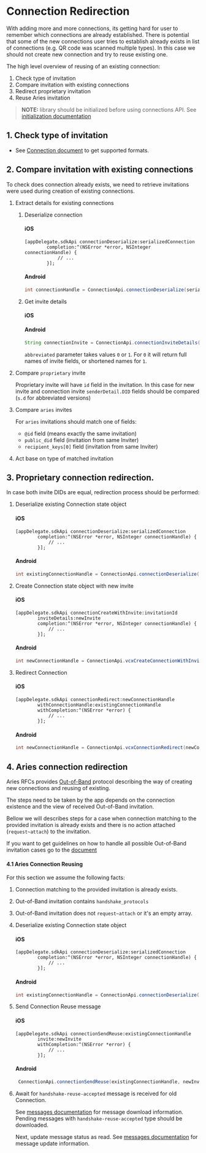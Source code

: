 # Connection Redirection

With adding more and more connections, its getting hard for user to remember which connections are already established. There is potential that some of the new connections user tries to establish already exists in list of connections (e.g. QR code was scanned multiple types). In this case we should not create new connection and try to reuse existing one.

The high level overview of reusing of an existing connection:

1. Check type of invitation
1. Compare invitation with existing connections
1. Redirect proprietary invitation
1. Reuse Aries invitation

> **NOTE:** library should be initialized before using connections API. See [initialization documentation](2.Initialization.md)

## 1. Check type of invitation

* See [Connection document](3.Connections.md#example-of-a-connection-invitation) to get supported formats.

## 2. Compare invitation with existing connections

To check does connection already exists, we need to retrieve invitations were used during creation of existing connections.

1. Extract details for existing connections

    1. Deserialize connection

        #### iOS
        ```objC
        [appDelegate.sdkApi connectionDeserialize:serializedConnection
                completion:^(NSError *error, NSInteger connectionHandle) {
                    // ...
                }];
        ```
        
        #### Android
        ```java
        int connectionHandle = ConnectionApi.connectionDeserialize(serializedConnection).get();
        ```

    1. Get invite details
    
        #### iOS
        <!--TODO add obj-c sample-->
        
        #### Android
        ```java
        String connectionInvite = ConnectionApi.connectionInviteDetails(handle, abbreviated).get();
        ```
        `abbreviated` parameter takes values `0` or `1`. For `0` it will return full names of invite fields, or shortened names for `1`.

1. Compare `proprietary` invite

    Proprietary invite will have `id` field in the invitation.
    In this case for new invite and connection invite `senderDetail.DID` fields should be compared (`s.d` for abbreviated versions)

1. Compare `aries` invites

    For `aries` invitations should match one of fields: 
    * `@id` field (means exactly the same invitation)
    * `public_did` field (invitation from same Inviter)
    * `recipient_keys[0]` field (invitation from same Inviter)

1. Act base on type of matched invitation 

## 3. Proprietary connection redirection.

In case both invite DIDs are equal, redirection process should  be performed:

1. Deserialize existing Connection state object

    #### iOS
    ```objC
    [appDelegate.sdkApi connectionDeserialize:serializedConnection
            completion:^(NSError *error, NSInteger connectionHandle) {
                // ...
            }];
    ```
    
    #### Android
    ```java
    int existingConnectionHandle = ConnectionApi.connectionDeserialize(serializedConnection).get();
    ```

2. Create Connection state object with new invite

    #### iOS
    ```objC
    [appDelegate.sdkApi connectionCreateWithInvite:invitationId
            inviteDetails:newInvite
            completion:^(NSError *error, NSInteger connectionHandle) {
                // ...
            }];
    ```
    
    #### Android
    ```java
    int newConnectionHandle = ConnectionApi.vcxCreateConnectionWithInvite(invitationId, newInvite).get();
    ```

3. Redirect Connection

    #### iOS
    <!--TODO check new and existing connection param order-->
    ```objC
    [appDelegate.sdkApi connectionRedirect:newConnectionHandle
            withConnectionHandle:existingConnectionHandle
            withCompletion:^(NSError *error) {
                // ...
            }];
    ```
    
    #### Android
    ```java
    int newConnectionHandle = ConnectionApi.vcxConnectionRedirect(newConnectionHandle, existingConnectionHandle).get();
    ```

## 4. Aries connection redirection

Aries RFCs provides [Out-of-Band](https://github.com/hyperledger/aries-rfcs/tree/master/features/0434-outofband) protocol describing the way of creating new connections and reusing of existing.

The steps need to be taken by the app depends on the connection existence and the view of received Out-of-Band invitation.

Bellow we will describes steps for a case when connection matching to the provided invitation is already exists and there is no action attached (`request~attach`) to the invitation.

If you want to get guidelines on how to handle all possible Out-of-Band invitation cases go to the [document](./Out-of-Band.md)

#### 4.1 Aries Connection Reusing 

For this section we assume the following facts:
1. Connection matching to the provided invitation is already exists.
1. Out-of-Band invitation contains `handshake_protocols`
1. Out-of-Band invitation does not `request~attach` or it's an empty array.

1. Deserialize existing Connection state object

    #### iOS
    ```objC
    [appDelegate.sdkApi connectionDeserialize:serializedConnection
            completion:^(NSError *error, NSInteger connectionHandle) {
                // ...
            }];
    ```
    
    #### Android
    ```java
    int existingConnectionHandle = ConnectionApi.connectionDeserialize(serializedConnection).get();
    ```

1. Send Connection Reuse message

    #### iOS
    ```objC
    [appDelegate.sdkApi connectionSendReuse:existingConnectionHandle
            invite:newInvite
            withCompletion:^(NSError *error) {
                // ...
            }];
    ```
    
    #### Android
    ```java
     ConnectionApi.connectionSendReuse(existingConnectionHandle, newInvite).get();
    ```
    
1. Await for `handshake-reuse-accepted` message is received for old Connection. 

   See [messages documentation](8.Messages.md) for message download information.
   Pending messages with `handshake-reuse-accepted` type should be downloaded.
   
   Next, update message status as read. See [messages documentation](8.Messages.md) for message update information.
